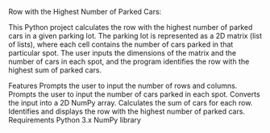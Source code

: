 Row with the Highest Number of Parked Cars:

This Python project calculates the row with the highest number of parked cars in a given parking lot. The parking lot is represented as a 2D matrix (list of lists), where each cell contains the number of cars parked in that particular spot. The user inputs the dimensions of the matrix and the number of cars in each spot, and the program identifies the row with the highest sum of parked cars.

Features
Prompts the user to input the number of rows and columns.
Prompts the user to input the number of cars parked in each spot.
Converts the input into a 2D NumPy array.
Calculates the sum of cars for each row.
Identifies and displays the row with the highest number of parked cars.
Requirements
Python 3.x
NumPy library
